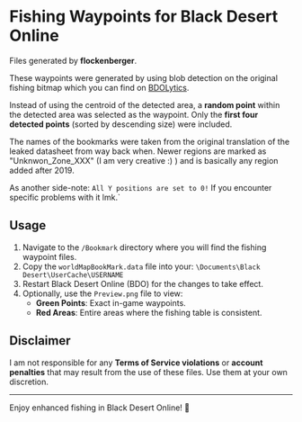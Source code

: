 # Fishing Waypoints for Black Desert Online

Files generated by **flockenberger**.

These waypoints were generated by using blob detection on the original fishing bitmap 
which you can find on [BDOLytics](https://bdolytics.com/en/EU/map).

Instead of using the centroid of the detected area, a **random point** within the detected area was selected as the waypoint. Only the **first four detected points** (sorted by descending size) were included.

The names of the bookmarks were taken from the original translation of the leaked datasheet from way back when.
Newer regions are marked as "Unknwon_Zone_XXX" (I am very creative :) ) and is basically any region added after 2019.

As another side-note:
`All Y positions are set to 0!`
If you encounter specific problems with it lmk.`


## Usage
1. Navigate to the `/Bookmark` directory where you will find the fishing waypoint files.
2. Copy the `worldMapBookMark.data` file into your: `\Documents\Black Desert\UserCache\USERNAME`
3. Restart Black Desert Online (BDO) for the changes to take effect.
4. Optionally, use the `Preview.png` file to view:
    - **Green Points**: Exact in-game waypoints.
    - **Red Areas**: Entire areas where the fishing table is consistent.

## Disclaimer
I am not responsible for any **Terms of Service violations** or **account penalties** that may result from the use of these files. Use them at your own discretion.

---

Enjoy enhanced fishing in Black Desert Online! 🎣
